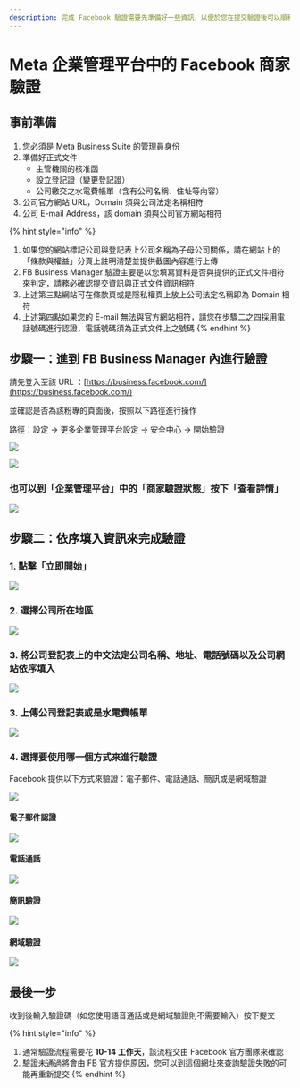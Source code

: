 ```yaml
---
description: 完成 Facebook 驗證需要先準備好一些資訊，以便於您在提交驗證後可以順利通過官方認證
---
```


# Meta 企業管理平台中的 Facebook 商家驗證

## 事前準備

1. 您必須是 Meta Business Suite 的管理員身份
2. 準備好正式文件
   * 主管機關的核准函
   * 設立登記證（變更登記證）
   * 公司繳交之水電費帳單（含有公司名稱、住址等內容）
3. 公司官方網站 URL，Domain 須與公司法定名稱相符
4. 公司 E-mail Address，該 domain 須與公司官方網站相符

{% hint style="info" %}
1. 如果您的網站標記公司與登記表上公司名稱為子母公司關係，請在網站上的「條款與權益」分頁上註明清楚並提供截圖內容進行上傳
2. FB Business Manager 驗證主要是以您填寫資料是否與提供的正式文件相符來判定，請務必確認提交資訊與正式文件資訊相符
3. 上述第三點網站可在條款頁或是隱私權頁上放上公司法定名稱即為 Domain 相符
4. 上述第四點如果您的 E-mail 無法與官方網站相符，請您在步驟二之四採用電話號碼進行認證，電話號碼須為正式文件上之號碼
{% endhint %}

## 步驟一：進到 FB Business Manager 內進行驗證

請先登入至該 URL ：[https://business.facebook.com/](https://business.facebook.com/)

並確認是否為該粉專的頁面後，按照以下路徑進行操作

路徑：設定 -> 更多企業管理平台設定 -> 安全中心 -> 開始驗證

![](<../../../../.gitbook/assets/截圖 2022-06-09 下午8.03.21.png>)

![](<../../../../.gitbook/assets/截圖 2022-06-09 上午10.58.57.png>)

### 也可以到「企業管理平台」中的「商家驗證狀態」按下「查看詳情」

![](<../../../../.gitbook/assets/截圖 2022-06-09 上午10.59.47.png>)

## 步驟二：依序填入資訊來完成驗證

### 1.  點擊「立即開始」

![](<../../../../.gitbook/assets/截圖 2022-06-09 上午11.32.40.png>)

### 2. 選擇公司所在地區

![](<../../../../.gitbook/assets/截圖 2022-06-09 上午11.33.00.png>)

### 3. 將公司登記表上的中文法定公司名稱、地址、電話號碼以及公司網站依序填入

![](<../../../../.gitbook/assets/截圖 2022-06-09 上午11.33.37.png>)

### 3. 上傳公司登記表或是水電費帳單

![](<../../../../.gitbook/assets/截圖 2022-06-09 上午11.34.37.png>)

### 4. 選擇要使用哪一個方式來進行驗證

Facebook 提供以下方式來驗證：電子郵件、電話通話、簡訊或是網域驗證

![](<../../../../.gitbook/assets/截圖 2022-06-09 上午11.40.30.png>)

#### 電子郵件認證

![](<../../../../.gitbook/assets/截圖 2022-06-09 上午11.41.06.png>)

#### 電話通話

![](<../../../../.gitbook/assets/截圖 2022-06-09 上午11.41.21.png>)

#### 簡訊驗證

![](<../../../../.gitbook/assets/截圖 2022-06-09 上午11.41.33.png>)

#### 網域驗證

![](<../../../../.gitbook/assets/截圖 2022-06-09 上午11.41.42.png>)

## 最後一步

收到後輸入驗證碼（如您使用語音通話或是網域驗證則不需要輸入）按下提交

{% hint style="info" %}
1. 通常驗證流程需要花 **10-14 工作天**，該流程交由 Facebook 官方團隊來確認
2. 驗證未通過將會由 FB 官方提供原因，您可以到這個網址來查詢驗證失敗的可能再重新提交
{% endhint %}
